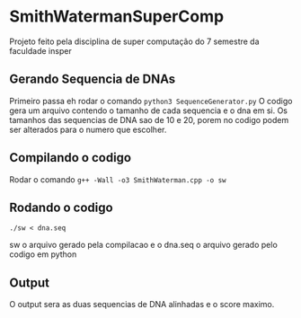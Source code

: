 # SmithWatermanSuperComp
Projeto feito pela disciplina de super computação do 7 semestre da faculdade insper


## Gerando Sequencia de DNAs
Primeiro passa eh rodar o comando
```python3 SequenceGenerator.py```
O codigo gera um arquivo contendo o tamanho de cada sequencia e o dna em si.
Os tamanhos das sequencias de DNA sao de 10 e 20, porem no codigo podem ser alterados para o numero que escolher.

## Compilando o codigo
Rodar o comando 
```g++ -Wall -o3 SmithWaterman.cpp -o sw```

## Rodando o codigo

```./sw < dna.seq```

sw o arquivo gerado pela compilacao e o dna.seq o arquivo gerado pelo codigo em python

## Output
O output sera as duas sequencias de DNA alinhadas e o score maximo.
